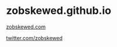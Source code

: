 # zobskewed.github.io

[zobskewed.com](https://zobskewed.com)

[twitter.com/zobskewed](https://twitter.com/zobskewed)

